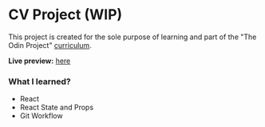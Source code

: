 # CV Project (WIP)

This project is created for the sole purpose of learning and part of the "The Odin Project" [curriculum](https://theodinproject.com/).

**Live preview:** [here](https://hicarlodacuyan.github.io/cv-project/)

### What I learned?

- React
- React State and Props
- Git Workflow
